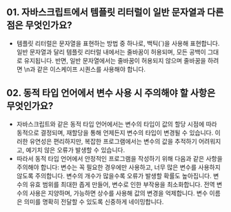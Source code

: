 ## 01. 자바스크립트에서 템플릿 리터럴이 일반 문자열과 다른 점은 무엇인가요? 
- 템플릿 리터럴은 문자열을 표현하는 방법 중 하나로, 백틱(`)을 사용해 표현합니다. 일반 문자열과 달리 템플릿 리터럴 내에서는 줄바꿈이 허용되며, 모든 공백이 그대로 유지됩니다. 반면, 일반 문자열에서는 줄바꿈이 허용되지 않으며 줄바꿈을 하려면 \n과 같은 이스케이프 시퀀스를 사용해야 합니다.

## 02. 동적 타입 언어에서 변수 사용 시 주의해야 할 사항은 무엇인가요?
- 자바스크립트와 같은 동적 타입 언어에서는 변수의 타입이 값의 할당 시점에 따라 동적으로 결정되며, 재할당을 통해 언제든지 변수의 타입이 변경될 수 있습니다. 이러한 유연성은 편리하지만, 복잡한 프로그램에서는 변수의 값을 추적하기 어려워지고, 예기치 않은 오류가 발생할 수 있습니다.
- 따라서 동적 타입 언어에서 안정적인 프로그램을 작성하기 위해 다음과 같은 사항을 주의해야 합니다:
 변수는 꼭 필요한 경우에만 사용하고, 너무 많은 변수를 사용하지 않도록 주의합니다. 변수의 개수가 많을수록 오류가 발생할 확률도 높아집니다.
 변수의 유효 범위를 최대한 좁게 만들어, 변수로 인한 부작용을 최소화합니다.
 전역 변수의 사용은 지양하며, 가능하면 상수를 사용해 값의 변경을 억제합니다.
 변수 이름은 의미를 명확히 전달할 수 있도록 신중하게 네이밍합니다.
